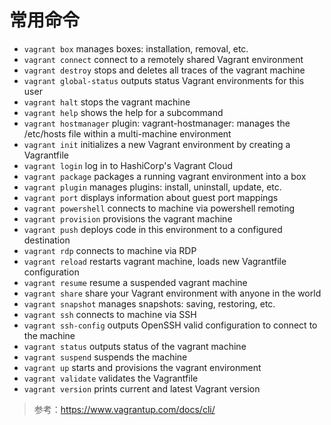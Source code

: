 # 常用命令

- `vagrant box`            manages boxes: installation, removal, etc.
- `vagrant connect`        connect to a remotely shared Vagrant environment
- `vagrant destroy`        stops and deletes all traces of the vagrant machine
- `vagrant global-status`  outputs status Vagrant environments for this user
- `vagrant halt`           stops the vagrant machine
- `vagrant help`           shows the help for a subcommand
- `vagrant hostmanager`    plugin: vagrant-hostmanager: manages the /etc/hosts file within a multi-machine environment
- `vagrant init`           initializes a new Vagrant environment by creating a Vagrantfile
- `vagrant login`          log in to HashiCorp's Vagrant Cloud
- `vagrant package`        packages a running vagrant environment into a box
- `vagrant plugin`         manages plugins: install, uninstall, update, etc.
- `vagrant port`           displays information about guest port mappings
- `vagrant powershell`     connects to machine via powershell remoting
- `vagrant provision`      provisions the vagrant machine
- `vagrant push`           deploys code in this environment to a configured destination
- `vagrant rdp`            connects to machine via RDP
- `vagrant reload`         restarts vagrant machine, loads new Vagrantfile configuration
- `vagrant resume`         resume a suspended vagrant machine
- `vagrant share`          share your Vagrant environment with anyone in the world
- `vagrant snapshot`       manages snapshots: saving, restoring, etc.
- `vagrant ssh`            connects to machine via SSH
- `vagrant ssh-config`     outputs OpenSSH valid configuration to connect to the machine
- `vagrant status`         outputs status of the vagrant machine
- `vagrant suspend`        suspends the machine
- `vagrant up`             starts and provisions the vagrant environment
- `vagrant validate`       validates the Vagrantfile
- `vagrant version`        prints current and latest Vagrant version

>参考：https://www.vagrantup.com/docs/cli/